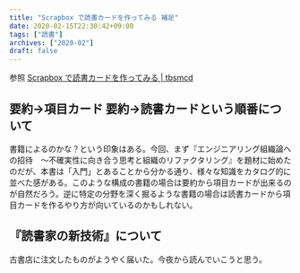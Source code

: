 ```yaml
---
title: "Scrapbox で読書カードを作ってみる 補足"
date: 2020-02-15T22:30:42+09:00
tags: ["読書"]
archives: ["2020-02"]
draft: false
---
```


参照 [Scrapbox で読書カードを作ってみる | tbsmcd](/post/reading_card/)

## 要約→項目カード 要約→読書カードという順番について

書籍によるのかな？という印象はある。今回、まず『エンジニアリング組織論への招待　～不確実性に向き合う思考と組織のリファクタリング』を題材に始めたのだが、本書は「入門」とあることから分かる通り、様々な知識をカタログ的に並べた感がある。このような構成の書籍の場合は要約から項目カードが出来るのが自然だろう。逆に特定の分野を深く掘るような書籍の場合は読書カードから項目カードを作るやり方が向いているのかもしれない。

## 『読書家の新技術』について

古書店に注文したものがようやく届いた。今夜から読んでいこうと思う。

